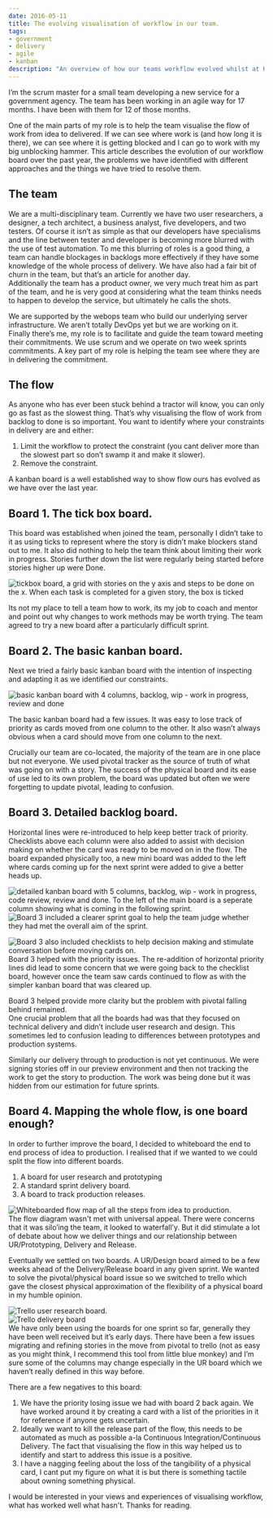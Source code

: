 ```yaml
---
date: 2016-05-11
title: The evolving visualisation of workflow in our team.
tags:
- government
- delivery
- agile
- kanban
description: "An overview of how our teams workflow evolved whilst at HM Land Registry."
---
```


I’m the scrum master for a small team developing a new service for a government agency. The team has been working in an agile way for 17 months. I have been with them for 12 of those months.

One of the main parts of my role is to help the team visualise the flow of work from idea to delivered. If we can see where work is (and how long it is there), we can see where it is getting blocked and I can go to work with my big unblocking hammer. This article describes the evolution of our workflow board over the past year, the problems we have identified with different approaches and the things we have tried to resolve them.

## The team

We are a multi-disciplinary team. Currently we have two user researchers, a designer, a tech architect, a business analyst, five developers, and two testers. Of course it isn’t as simple as that our developers have specialisms and the line between tester and developer is becoming more blurred with the use of test automation. To me this blurring of roles is a good thing, a team can handle blockages in backlogs more effectively if they have some knowledge of the whole process of delivery. We have also had a fair bit of churn in the team, but that’s an article for another day.  
Additionally the team has a product owner, we very much treat him as part of the team, and he is very good at considering what the team thinks needs to happen to develop the service, but ultimately he calls the shots.

We are supported by the webops team who build our underlying server infrastructure. We aren’t totally DevOps yet but we are working on it.  
Finally there’s me, my role is to facilitate and guide the team toward meeting their commitments. We use scrum and we operate on two week sprints commitments. A key part of my role is helping the team see where they are in delivering the commitment.

## The flow

As anyone who has ever been stuck behind a tractor will know, you can only go as fast as the slowest thing. That’s why visualising the flow of work from backlog to done is so important. You want to identify where your constraints in delivery are and either:

1. Limit the workflow to protect the constraint (you cant deliver more than the slowest part so don’t swamp it and make it slower).
2. Remove the constraint.

A kanban board is a well established way to show flow ours has evolved as we have over the last year.

## Board 1. The tick box board.

This board was established when joined the team, personally I didn’t take to it as using ticks to represent where the story is didn’t make blockers stand out to me. It also did nothing to help the team think about limiting their work in progress. Stories further down the list were regularly being started before stories higher up were Done.

![](/images/kanban1.jpeg "tickbox board, a grid with stories on the y axis and steps to be done on the x. When each task is completed for a given story, the box is ticked")

Its not my place to tell a team how to work, its my job to coach and mentor and point out why changes to work methods may be worth trying. The team agreed to try a new board after a particularly difficult sprint.

## Board 2. The basic kanban board.

Next we tried a fairly basic kanban board with the intention of inspecting and adapting it as we identified our constraints.

![](/images/kanban2.jpeg "basic kanban board with 4 columns, backlog, wip - work in progress, review and done")

The basic kanban board had a few issues. It was easy to lose track of priority as cards moved from one column to the other. It also wasn’t always obvious when a card should move from one column to the next.

Crucially our team are co-located, the majority of the team are in one place but not everyone. We used pivotal tracker as the source of truth of what was going on with a story. The success of the physical board and its ease of use led to its own problem, the board was updated but often we were forgetting to update pivotal, leading to confusion.

## Board 3. Detailed backlog board.

Horizontal lines were re-introduced to help keep better track of priority. Checklists above each column were also added to assist with decision making on whether the card was ready to be moved on in the flow. The board expanded physically too, a new mini board was added to the left where cards coming up for the next sprint were added to give a better heads up.

![](/images/kanban3.jpeg "detailed kanban board with 5 columns, backlog, wip - work in progress, code review, review and done. To the left of the main board is a seperate column showing what is coming in the following sprint.")  
![](/images/kanban3a.jpeg "Board 3 included a clearer sprint goal to help the team judge whether they had met the overall aim of the sprint.")

![](/images/kanban3b.jpeg "Board 3 also included checklists to help decision making and stimulate conversation before moving cards on.")  
Board 3 helped with the priority issues. The re-addition of horizontal priority lines did lead to some concern that we were going back to the checklist board, however once the team saw cards continued to flow as with the simpler kanban board that was cleared up.

Board 3 helped provide more clarity but the problem with pivotal falling behind remained.  
One crucial problem that all the boards had was that they focused on technical delivery and didn’t include user research and design. This sometimes led to confusion leading to differences between prototypes and production systems.

Similarly our delivery through to production is not yet continuous. We were signing stories off in our preview environment and then not tracking the work to get the story to production. The work was being done but it was hidden from our estimation for future sprints.

## Board 4. Mapping the whole flow, is one board enough?

In order to further improve the board, I decided to whiteboard the end to end process of idea to production. I realised that if we wanted to we could split the flow into different boards.

1. A board for user research and prototyping
2. A standard sprint delivery board.
3. A board to track production releases.

![](/images/flowmap.jpeg "Whiteboarded flow map of all the steps from idea to production.")  
The flow diagram wasn't met with universal appeal. There were concerns that it was silo’ing the team, it looked to waterfall’y. But it did stimulate a lot of debate about how we deliver things and our relationship between UR/Prototyping, Delivery and Release.

Eventually we settled on two boards. A UR/Design board aimed to be a few weeks ahead of the Delivery/Release board in any given sprint. We wanted to solve the pivotal/physical board issue so we switched to trello which gave the closest physical approximation of the flexibility of a physical board in my humble opinion.

![](/images/trellour.png "Trello user research board.")  
![](/images/trellodev.png "Trello delivery board")  
We have only been using the boards for one sprint so far, generally they have been well received but it’s early days. There have been a few issues migrating and refining stories in the move from pivotal to trello (not as easy as you might think, I recommend this tool from little blue monkey) and I’m sure some of the columns may change especially in the UR board which we haven’t really defined in this way before.

There are a few negatives to this board:

1. We have the priority losing issue we had with board 2 back again. We have worked around it by creating a card with a list of the priorities in it for reference if anyone gets uncertain.
2. Ideally we want to kill the release part of the flow, this needs to be automated as much as possible a-la Continuous Integration/Continuous Delivery. The fact that visualising the flow in this way helped us to identify and start to address this issue is a positive.
3. I have a nagging feeling about the loss of the tangibility of a physical card, I cant put my figure on what it is but there is something tactile about owning something physical.

I would be interested in your views and experiences of visualising workflow, what has worked well what hasn't. Thanks for reading.
